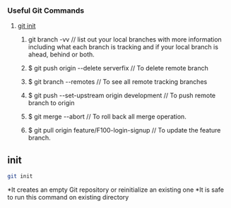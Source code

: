 ### Useful Git Commands

1. [git init](#init)

    1. git branch -vv // list out your local branches with more information including what each branch is tracking and if your local branch is ahead, behind or both.

    2. $ git push origin --delete serverfix // To delete remote branch

    3. $ git branch --remotes // To see all remote tracking branches

    4. $ git push --set-upstream origin development // To push remote branch to origin

    5. $ git merge --abort // To roll back all merge operation.

    6. $ git pull origin feature/F100-login-signup // To update the feature branch. 


## init

```sh
git init
```

*It creates an empty Git repository or reinitialize an existing one
*It is safe to run this command on existing directory



